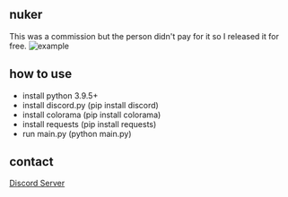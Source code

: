 ## nuker
<a>This was a commission but the person didn't pay for it so I released it for free.</a>
![example](https://b.catgirlsare.sexy/J_A_L-E7.gif)
## how to use
* install python 3.9.5+
* install discord.py (pip install discord)
* install colorama (pip install colorama)
* install requests (pip install requests)
* run main.py (python main.py)

## contact
[Discord Server](https://novuh.dev/discord)
